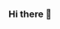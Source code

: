 ### Hi there 👋

<!--
**BAderinto/BAderinto** is a ✨ _special_ ✨ repository because its `README.md` (this file) appears on your GitHub profile.
